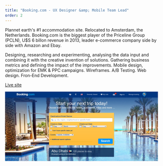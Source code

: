 ```yaml
---
title: "Booking.com - UX Designer &amp; Mobile Team Lead"
order: 2
---
```

<p>Plannet earth's #1 accommodation site. Relocated to Amsterdam, the Netherlands. Booking.com is the biggest player of the Priceline Group (PCLN), U$S 6 billon revenue in 2013, leader e-commerce company side by side with Amazon and Ebay.</p> <p>Designing, researching and experimenting, analysing the data input and combining it with the creative invention of solutions. Gathering business metrics and defining the impact of the improvements. Mobile design, optimization for EMK & PPC campaigns. Wireframes. A/B Testing. Web design. Fron-End Development.</p>
<a class="btn" target="_blank" href="http://www.booking.com/">Live site</a>

![Booking](./booking-orig.jpg)
